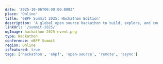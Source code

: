 ```yaml
---
date: '2025-10-06T00:00:00.000Z'
place: 'Online'
title: 'eBPF Summit 2025: Hackathon Edition'
description: 'A global open source hackathon to build, explore, and contribute with eBPF. Join developers, tinkerers, and open source enthusiasts from all backgrounds to get hands-on with this cutting-edge kernel technology.'
linkUrl: '/summit-2025/'
ogImage: hackathon-2025-event.png
type: Hackathon
conference: eBPF Summit
region: Online
isFeatured: true
tags: ['hackathon', 'ebpf', 'open-source', 'remote', 'async']
---
```

